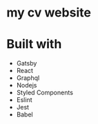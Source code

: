 # my cv website

# Built with

- Gatsby
- React
- Graphql
- Nodejs
- Styled Components
- Eslint
- Jest
- Babel
